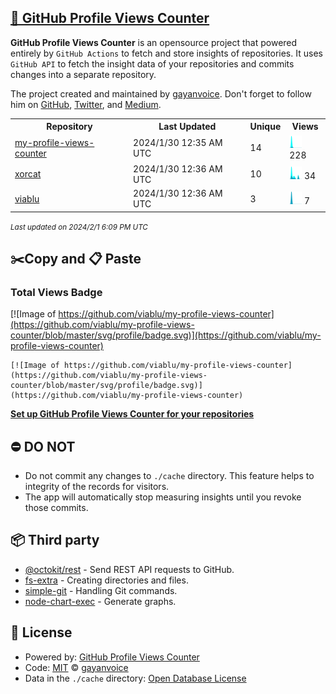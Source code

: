 ## [🚀 GitHub Profile Views Counter](https://github.com/gayanvoice/github-profile-views-counter)
**GitHub Profile Views Counter** is an opensource project that powered entirely by  `GitHub Actions` to fetch and store insights of repositories.
It uses `GitHub API` to fetch the insight data of your repositories and commits changes into a separate repository.

The project created and maintained by [gayanvoice](https://github.com/gayanvoice). Don't forget to follow him on [GitHub](https://github.com/gayanvoice), [Twitter](https://twitter.com/gayanvoice), and [Medium](https://gayanvoice.medium.com/).

<table>
	<tr>
		<th>
			Repository
		</th>
		<th>
			Last Updated
		</th>
		<th>
			Unique
		</th>
		<th>
			Views
		</th>
	</tr>
	<tr>
		<td>
			<a href="https://github.com/viablu/my-profile-views-counter/tree/master/readme/509608177/year.md">
				my-profile-views-counter
			</a>
		</td>
		<td>
			2024/1/30 12:35 AM UTC
		</td>
		<td>
			14
		</td>
		<td>
			<img alt="Response time graph" src="https://github.com/viablu/my-profile-views-counter/raw/master/graph/509608177/small/year.png" height="20"> 228
		</td>
	</tr>
	<tr>
		<td>
			<a href="https://github.com/viablu/my-profile-views-counter/tree/master/readme/632445122/year.md">
				xorcat
			</a>
		</td>
		<td>
			2024/1/30 12:36 AM UTC
		</td>
		<td>
			10
		</td>
		<td>
			<img alt="Response time graph" src="https://github.com/viablu/my-profile-views-counter/raw/master/graph/632445122/small/year.png" height="20"> 34
		</td>
	</tr>
	<tr>
		<td>
			<a href="https://github.com/viablu/my-profile-views-counter/tree/master/readme/507967722/year.md">
				viablu
			</a>
		</td>
		<td>
			2024/1/30 12:36 AM UTC
		</td>
		<td>
			3
		</td>
		<td>
			<img alt="Response time graph" src="https://github.com/viablu/my-profile-views-counter/raw/master/graph/507967722/small/year.png" height="20"> 7
		</td>
	</tr>
</table>

<small><i>Last updated on 2024/2/1 6:09 PM UTC</i></small>

## ✂️Copy and 📋 Paste
### Total Views Badge
[![Image of https://github.com/viablu/my-profile-views-counter](https://github.com/viablu/my-profile-views-counter/blob/master/svg/profile/badge.svg)](https://github.com/viablu/my-profile-views-counter)

```readme
[![Image of https://github.com/viablu/my-profile-views-counter](https://github.com/viablu/my-profile-views-counter/blob/master/svg/profile/badge.svg)](https://github.com/viablu/my-profile-views-counter)
```
[**Set up GitHub Profile Views Counter for your repositories**](https://github.com/gayanvoice/github-profile-views-counter)
## ⛔ DO NOT
- Do not commit any changes to `./cache` directory. This feature helps to integrity of the records for visitors.
- The app will automatically stop measuring insights until you revoke those commits.
## 📦 Third party

- [@octokit/rest](https://www.npmjs.com/package/@octokit/rest) - Send REST API requests to GitHub.
- [fs-extra](https://www.npmjs.com/package/fs-extra) - Creating directories and files.
- [simple-git](https://www.npmjs.com/package/simple-git) - Handling Git commands.
- [node-chart-exec](https://www.npmjs.com/package/node-chart-exec) - Generate graphs.
## 📄 License
- Powered by: [GitHub Profile Views Counter](https://github.com/gayanvoice/github-profile-views-counter)
- Code: [MIT](./LICENSE) © [gayanvoice](https://github.com/gayanvoice)
- Data in the `./cache` directory: [Open Database License](https://opendatacommons.org/licenses/odbl/1-0/)